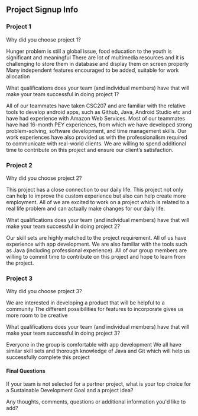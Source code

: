 ## Project Signup Info

### Project 1

Why did you choose project 1? 

Hunger problem is still a global issue, food education to the youth is significant and meaningful
There are lot of multimedia resources and it is challenging to store them in database and display them on screen properly
Many independent features encouraged to be added, suitable for work allocation

What qualifications does your team (and individual members) have that will make your team successful in doing project 1? 

All of our teammates have taken CSC207 and are familiar with the relative tools to develop android apps, such as Github, Java, Android Studio etc and have had experience with Amazon Web Services.
Most of our teammates have had 16-month PEY experiences, from which we have developed strong problem-solving, software development, and time management skills.
Our work experiences have also provided us with the professionalism required to communicate with real-world clients.
We are willing to spend additional time to contribute on this project and ensure our client’s satisfaction.

### Project 2

Why did you choose project 2? 

This project has a close connection to our daily life. 
This project not only can help to improve the custom experience but also can help create more employment.
All of we are excited to work on a project which is related to a real life problem and can actually make changes for our daily life.

What qualifications does your team (and individual members) have that will make your team successful in doing project 2? 

Our skill sets are highly matched to the project requirement. All of us have experience with app development. We are also familiar with the tools such as Java (including professional experience).
All of our group members are willing to commit time to contribute on this project and hope to learn from the project.

### Project 3

Why did you choose project 3? 

We are interested in developing a product that will be helpful to a community
The different possibilities for features to incorporate gives us more room to be creative

What qualifications does your team (and individual members) have that will make your team successful in doing project 3? 

Everyone in the group is comfortable with app development
We all have similar skill sets and thorough knowledge of Java and Git which will help us successfully complete this project

#### Final Questions

If your team is not selected for a partner project, what is your top choice for a Sustainable Development Goal and a project idea? 

Any thoughts, comments, questions or additional information you'd like to add?
